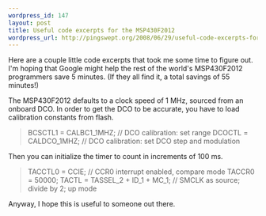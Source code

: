 ```yaml
--- 
wordpress_id: 147
layout: post
title: Useful code excerpts for the MSP430F2012
wordpress_url: http://pingswept.org/2008/06/29/useful-code-excerpts-for-the-msp430f2012/
---
```

Here are a couple little code excerpts that took me some time to figure out. I'm hoping that Google might help the rest of the world's MSP430F2012 programmers save 5 minutes. (If they all find it, a total savings of 55 minutes!)

The MSP430F2012 defaults to a clock speed of 1 MHz, sourced from an onboard DCO. In order to get the DCO to be accurate, you have to load calibration constants from flash.

<blockquote>BCSCTL1 = CALBC1_1MHZ;          // DCO calibration: set range
DCOCTL = CALDCO_1MHZ;           // DCO calibration: set DCO step and modulation</blockquote>

Then you can initialize the timer to count in increments of 100 ms. 

<blockquote>TACCTL0 = CCIE;         // CCR0 interrupt enabled, compare mode
TACCR0 = 50000;
TACTL = TASSEL_2 + ID_1 + MC_1; // SMCLK as source; divide by 2; up mode
</blockquote>

Anyway, I hope this is useful to someone out there.
